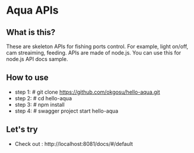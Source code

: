 # Aqua APIs

## What is this?
These are skeleton APIs for fishing ports control. For example, light on/off, cam streaiming, feeding. APIs are made of node.js. You can use this for node.js API docs sample.

## How to use
- step 1: # git clone https://github.com/okgosu/hello-aqua.git
- step 2: # cd hello-aqua 
- step 3: # npm install  
- step 4: # swagger project start hello-aqua 

## Let's try 
- Check out : http://localhost:8081/docs/#/default
